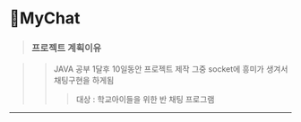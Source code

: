 # 🐥MyChat

><h3>프로젝트 계획이유</h3>

>> JAVA 공부 1달후 10일동안 프로젝트 제작 
 그중 socket에 흥미가 생겨서 채팅구현을 하게됨
>>>대상 : 학교아이들을 위한 반 채팅 프로그램

------------
